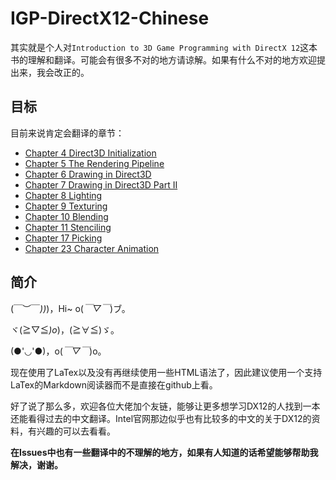 # IGP-DirectX12-Chinese

其实就是个人对`Introduction to 3D Game Programming with DirectX 12`这本书的理解和翻译。可能会有很多不对的地方请谅解。如果有什么不对的地方欢迎提出来，我会改正的。

## 目标

目前来说肯定会翻译的章节：

- [Chapter 4 Direct3D Initialization](./Build/Chapter%204%20Direct3D%20Initialization.html)
- [Chapter 5 The Rendering Pipeline](./Build/Chapter%205%20The%20Rendering%20Pipeline.html)
- [Chapter 6 Drawing in Direct3D](./Build/Chapter%206%20Drawing%20in%20Direct3D.html)
- [Chapter 7 Drawing in Direct3D Part II](./Build/Chapter%207%20Drawing%20in%20Direct3D%20Part%20II.html)
- [Chapter 8 Lighting]()
- [Chapter 9 Texturing]()
- [Chapter 10 Blending]()
- [Chapter 11 Stenciling]()
- [Chapter 17 Picking]()
- [Chapter 23 Character Animation]()

## 简介

\(￣︶￣*\))*)，Hi~ o(*￣▽￣*)ブ。

ヾ(≧▽≦*)o*)，(≧∀≦)ゞ。

(●'◡'●)，o(*￣▽￣*)o。

现在使用了LaTex以及没有再继续使用一些HTML语法了，因此建议使用一个支持LaTex的Markdown阅读器而不是直接在github上看。

好了说了那么多，欢迎各位大佬加个友链，能够让更多想学习DX12的人找到一本还能看得过去的中文翻译。Intel官网那边似乎也有比较多的中文的关于DX12的资料，有兴趣的可以去看看。

**在Issues中也有一些翻译中的不理解的地方，如果有人知道的话希望能够帮助我解决，谢谢。**
